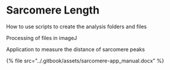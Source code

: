 # Sarcomere Length

How to use scripts to create the analysis folders and files



Processing of files in imageJ





Application to measure the distance of sarcomere peaks

{% file src="../.gitbook/assets/sarcomere-app_manual.docx" %}
